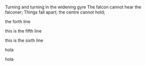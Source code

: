 Turning and turning in the widening gyre
The falcon cannot hear the falconer;
Things fall apart; the centre cannot hold;


the forth line

this is the fifth line

this is the sixth line

hola

hola

